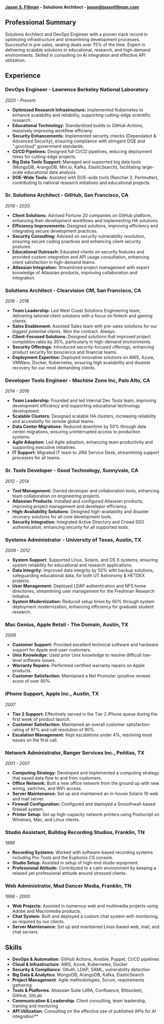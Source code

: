 **[Jason S. Fillman](https://www.linkedin.com/in/jasonfillman) - Solutions Architect - [jason@jasonfillman.com](mailto:jason@jasonfillman.com)**

## Professional Summary

Solutions Architect and DevOps Engineer with a proven track record in optimizing infrastructure and streamlining development processes. Successful in pre-sales, sealing deals over 75% of the time. Expert in delivering scalable solutions in educational, research, and high-demand environments. Skilled in consulting on AI integration and effective API utilization.

## Experience

### DevOps Engineer - Lawrence Berkeley National Laboratory
*2020 - Present*
- **Optimized Research Infrastructure:** Implemented Kubernetes to enhance scalability and reliability, supporting cutting-edge scientific research.
- **Educational Technology:** Standardized builds to GitHub Actions, massively improving workflow efficieny.
- **Security Enhancements:** Implemented security checks (Dependabot & Advanced Security), ensuring compliance with stringent DOE and ".govcloud" government standards.
- **CI/CD Pipelines:** Designed full CI/CD pipelines, reducing deployment times for cutting-edge projects.
- **Big Data Tools Support:** Managed and supported big data tools (MongoDB, ArangoDB, Min.io, Kafka, ElasticSearch), facilitating large-scale educational data analysis.
- **DOE-Wide Tools:** Assisted with DOE-wide tools (Rancher 2, Perlmutter), contributing to national research initiatives and educational projects.

### Sr. Solutions Architect - GitHub, San Francisco, CA
*2019 - 2020*
- **Client Solutions:** Advised Fortune 20 companies on GitHub platform, enhancing their development workflows and implementing HA solutions.
- **Efficiency Improvements:** Designed solutions, improving efficiency and integrating secure development practices.
- **Security Consulting:** Advised on security vulnerability resolution, ensuring secure coding practices and enhancing client security postures.
- **Educational Outreach:** Educated clients on security features and provided custom integration and API usage consultation, enhancing client satisfaction in high-demand teams.
- **Atlassian Integration:** Streamlined project management with expert knowledge of Atlassian products, improving collaboration and integration.

### Solutions Architect - Clearvision CM, San Francisco, CA
*2016 - 2018*
- **Team Leadership:** Led West Coast Solutions Engineering team, delivering tailored client solutions with a focus on fintech and gaming clients.
- **Sales Enablement:** Assisted Sales team with pre-sales solutions for our biggest potential clients. Won the contract. Always.
- **Client-Focused Solutions:** Designed solutions that improved project completion rates by 30%, particularly in high-demand environments.
- **Security Offerings:** Introduced security-focused offerings, enhancing product security for bioscience and financial teams.
- **Deployment Expertise:** Deployed innovative solutions on AWS, Azure, VMWare, Docker, Kubernetes, ensuring high availability and disaster recovery for our most demanding clients.

### Developer Tools Engineer - Machine Zone Inc, Palo Alto, CA
*2014 - 2016*
- **Team Leadership:** Founded and led Internal Dev Tools team, improving development efficiency and supporting educational technology development.
- **Scalable Clusters:** Designed scalable HA clusters, increasing reliability and accesibility for remote global teams.
- **Data Center Migrations:** Reduced downtime by 50% through data center migrations, ensuring uninterrupted access to production systems.
- **Agile Adoption:** Led Agile adoption, enhancing team productivity and supporting executive initiatives.
- **IT Support:** Migrated IT team to JIRA Service Desk, streamlining support processes for all teams.

### Sr. Tools Developer - Good Technology, Sunnyvale, CA
*2012 - 2014*
- **Tool Management:** Owned developer and collaboration tools, enhancing team collaboration on engineering projects.
- **Atlassian Products:** Installed and configured Atlassian products, improving project management and develepor efficiency.
- **High-Availability Solutions:** Designed high-availability and disaster recovery solutions for all core development tools.
- **Security Integration:** Integrated Active Directory and Crowd SSO authentication, enhancing security for all supported tools.

### Systems Administrator - University of Texas, Austin, TX
*2008 - 2012*
- **System Support:** Supported Linux, Solaris, and OS X systems, ensuring system reliability for educational and research applications.
- **Data Integrity:** Improved data integrity by 50% with backup solutions, safeguarding educational data, for both UT Astronomy & HETDEX projects.
- **User Management:** Deployed LDAP authentication and NFS home directories, streamlining user management for the Freshman Research Initiative.
- **System Modernization:** Reduced setup times by 60% through system deployment modernization, enhancing efficiency for graduate student research.

### Mac Genius, Apple Retail - The Domain, Austin, TX
*2008*
- **Customer Support:** Provided excellent technical software and hardware support for Apple end-user customers.
- **Unix Knowledge:** Used prior Unix knowledge to resolve difficult low-level software issues.
- **Warranty Repairs:** Performed certified warranty repairs on Apple products.
- **Customer Satisfaction:** Maintained a Net Promoter (positive review) score of over 90%.

### iPhone Support, Apple Inc., Austin, TX
*2007*
- **Tier 2 Support:** Effectively served in the Tier 2 iPhone queue during the first week of product launch.
- **Customer Satisfaction:** Maintained an overall customer satisfaction rating of 97% and call resolution of 90%.
- **Escalation Management:** Kept escalations under 4%, resolving most issues on the first call.

### Network Administrator, Ranger Services Inc., Peñitas, TX
*2001 - 2007*
- **Computing Strategy:** Developed and implemented a computing strategy that eased data flow to and from customers.
- **Office Network:** Built a new office network from the ground up with new wiring, switches, and WiFi access.
- **Server Maintenance:** Set up and maintained an in-house Solaris 10 web and mail server.
- **Firewall Configuration:** Configured and deployed a Smoothwall-based firewall system.
- **Printer Setup:** Set up high-capacity network printers using Postscript on Windows, Mac, and Linux clients.

### Studio Assistant, Bulldog Recording Studios, Franklin, TN
*1999*
- **Recording Systems:** Worked with software-based recording systems including Pro-Tools and the Euphonix CS console.
- **Studio Setup:** Assisted in setup of high-end studio equipment.
- **Professional Attitude:** Contributed to a calm environment by keeping a relaxed yet professional attitude around stressed clients.

### Web Administrator, Mad Dancer Media, Franklin, TN
*1998 - 2000*
- **Web Projects:** Assisted in numerous web and multimedia projects using Adobe and Macromedia products.
- **Chat System:** Built and deployed a custom chat system with monitoring, as required by our clients.
- **Server Maintenance:** Set up and maintained Linux-based web, mail, and chat servers.

## Skills

- **DevOps & Automation**: GitHub Actions, Ansible, Puppet, CI/CD pipelines
- **Cloud & Infrastructure**: AWS, Azure, Kubernetes, Docker
- **Security & Compliance**: OAuth, LDAP, SAML, vulnerability detection
- **Big Data & Analytics**: MongoDB, ArangoDB, Kafka, ElasticSearch
- **Project Management**: Agile methodologies, Scrum, requirements gathering
- **Tools & Platforms**: Atlassian Suite (JIRA, Confluence, Bitbucket), GitHub, GitLab
- **Communication & Leadership**: Client consulting, team leadership, training and mentoring
- **API Utilization**: Consulting on the effective use of published APIs for AI integration**

